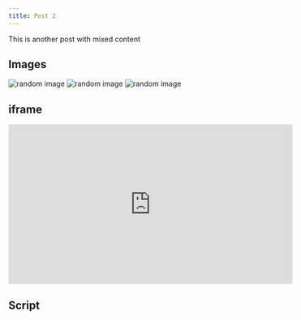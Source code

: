 ```yaml
---
title: Post 2
---
```


This is another post with mixed content

## Images
![random image](http://loremflickr.com/320/240?random=4)
![random image](http://loremflickr.com/320/240?random=5)
![random image](http://loremflickr.com/320/240?random=6)

## iframe
<iframe width="560" height="315" src="http://www.youtube.com/embed/XDrB5c4-c9Y" frameborder="0"></iframe>

## Script
<script src="http://code.jquery.com/jquery-3.3.1.slim.min.js"></script>
